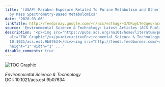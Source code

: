```yaml
---
title: '[ASAP] Paraben Exposure Related To Purine Metabolism and Other Pathways Revealed
  by Mass Spectrometry-Based Metabolomics'
date: '2020-03-06'
linkTitle: http://feedproxy.google.com/~r/acs/esthag/~3/DKuyLYeGqeo/acs.est.9b07634
source: 'Environmental Science & Technology: Latest Articles (ACS Publications)'
description: '<p><img src="https://pubs.acs.org/na101/home/literatum/publisher/achs/journals/content/esthag/0/esthag.ahead-of-print/acs.est.9b07634/20200306/images/medium/es9b07634_0003.gif"
  alt="TOC Graphic"/></p><div><cite>Environmental Science & Technology</cite></div><div>DOI:
  10.1021/acs.est.9b07634</div><img src="http://feeds.feedburner.com/~r/acs/esthag/~4/DKuyLYeGqeo"
  height="1" width="1" ...'
disable_comments: true
---
```

<p><img src="https://pubs.acs.org/na101/home/literatum/publisher/achs/journals/content/esthag/0/esthag.ahead-of-print/acs.est.9b07634/20200306/images/medium/es9b07634_0003.gif" alt="TOC Graphic"/></p><div><cite>Environmental Science & Technology</cite></div><div>DOI: 10.1021/acs.est.9b07634</div><img src="http://feeds.feedburner.com/~r/acs/esthag/~4/DKuyLYeGqeo" height="1" width="1" ...
